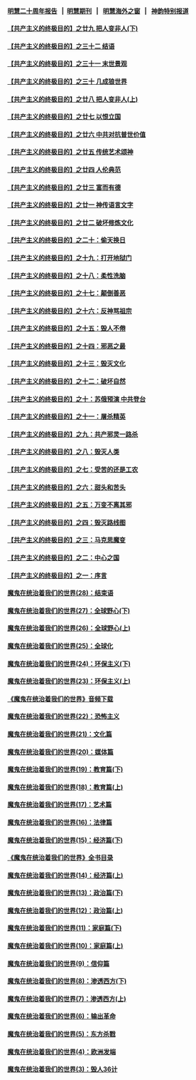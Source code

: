 #### [明慧二十周年报告](https://github.com/gfw-breaker/mh-reports/blob/master/README.md?t=07220850) &nbsp;&nbsp;|&nbsp;&nbsp;[明慧期刊](https://github.com/gfw-breaker/mh-qikan) &nbsp;&nbsp;|&nbsp;&nbsp; [明慧海外之窗](https://github.com/gfw-breaker/mh-news/blob/master/README.md?t=07220850) &nbsp;&nbsp;|&nbsp;&nbsp; [神韵特别报道](https://github.com/gfw-breaker/mh-news/blob/master/shenyun.md?t=07220850) 

#### [【共产主义的终极目的】之廿九 把人变非人(下)](../pages/nsc422/n11344140.md?t=07220850) 

#### [【共产主义的终极目的】之三十二 结语](../pages/nsc422/n11360535.md?t=07220850) 

#### [【共产主义的终极目的】之三十一 末世景观](../pages/nsc422/n11351129.md?t=07220850) 

#### [【共产主义的终极目的】之三十 几成狼世界](../pages/nsc422/n11348280.md?t=07220850) 

#### [【共产主义的终极目的】之廿八 把人变非人(上)](../pages/nsc422/n11340492.md?t=07220850) 

#### [【共产主义的终极目的】之廿七 以恨立国](../pages/nsc422/n11336944.md?t=07220850) 

#### [【共产主义的终极目的】之廿六 中共对抗普世价值](../pages/nsc422/n11324785.md?t=07220850) 

#### [【共产主义的终极目的】之廿五 传统艺术颂神](../pages/nsc422/n11296396.md?t=07220850) 

#### [【共产主义的终极目的】之廿四 人伦典范](../pages/nsc422/n11296397.md?t=07220850) 

#### [【共产主义的终极目的】之廿三 富而有德](../pages/nsc422/n11283598.md?t=07220850) 

#### [【共产主义的终极目的】之廿一 神传语言文字](../pages/nsc422/n11263265.md?t=07220850) 

#### [【共产主义的终极目的】之廿二 破坏修炼文化](../pages/nsc422/n11245728.md?t=07220850) 

#### [【共产主义的终极目的】之二十：偷天换日](../pages/nsc422/n11238846.md?t=07220850) 

#### [【共产主义的终极目的】之十九：打开地狱门](../pages/nsc422/n11206376.md?t=07220850) 

#### [【共产主义的终极目的】之十八：柔性洗脑](../pages/nsc422/n11199994.md?t=07220850) 

#### [【共产主义的终极目的】之十七：颠倒善恶](../pages/nsc422/n11179782.md?t=07220850) 

#### [【共产主义的终极目的】之十六：反神骂祖宗](../pages/nsc422/n11166798.md?t=07220850) 

#### [【共产主义的终极目的】之十五：毁人不倦](../pages/nsc422/n11166792.md?t=07220850) 

#### [【共产主义的终极目的】之十四：邪恶之最](../pages/nsc422/n11150249.md?t=07220850) 

#### [【共产主义的终极目的】之十三：毁灭文化](../pages/nsc422/n11135227.md?t=07220850) 

#### [【共产主义的终极目的】之十二：破坏自然](../pages/nsc422/n11135214.md?t=07220850) 

#### [【共产主义的终极目的】之十：苏俄预演 中共登台](../pages/nsc422/n11118424.md?t=07220850) 

#### [【共产主义的终极目的】之十一：屠杀精英](../pages/nsc422/n11118442.md?t=07220850) 

#### [【共产主义的终极目的】之九：共产邪灵一路杀](../pages/nsc422/n11114139.md?t=07220850) 

#### [【共产主义的终极目的】之八：毁灭人类](../pages/nsc422/n11108503.md?t=07220850) 

#### [【共产主义的终极目的】之七：受苦的还是工农](../pages/nsc422/n11101809.md?t=07220850) 

#### [【共产主义的终极目的】之六：甜头和苦头](../pages/nsc422/n11096971.md?t=07220850) 

#### [【共产主义的终极目的】之五：万变不离其邪](../pages/nsc422/n11091285.md?t=07220850) 

#### [【共产主义的终极目的】之四：毁灭路线图](../pages/nsc422/n11086284.md?t=07220850) 

#### [【共产主义的终极目的】之三：马克思魔变](../pages/nsc422/n11061941.md?t=07220850) 

#### [【共产主义的终极目的】之二：中心之国](../pages/nsc422/n11047728.md?t=07220850) 

#### [【共产主义的终极目的】之一：序言](../pages/nsc422/n11086077.md?t=07220850) 

#### [魔鬼在统治着我们的世界(28)：结束语](../pages/nsc422/n10936246.md?t=07220850) 

#### [魔鬼在统治着我们的世界(27)：全球野心(下)](../pages/nsc422/n10928319.md?t=07220850) 

#### [魔鬼在统治着我们的世界(26)：全球野心(上)](../pages/nsc422/n10900318.md?t=07220850) 

#### [魔鬼在统治着我们的世界(25)：全球化](../pages/nsc422/n10788205.md?t=07220850) 

#### [魔鬼在统治着我们的世界(24)：环保主义(下)](../pages/nsc422/n10695307.md?t=07220850) 

#### [魔鬼在统治着我们的世界(23)：环保主义(上)](../pages/nsc422/n10688613.md?t=07220850) 

#### [《魔鬼在统治着我们的世界》音频下载](../pages/nsc422/n10635553.md?t=07220850) 

#### [魔鬼在统治着我们的世界(22)：恐怖主义](../pages/nsc422/n10614727.md?t=07220850) 

#### [魔鬼在统治着我们的世界(21)：文化篇](../pages/nsc422/n10597706.md?t=07220850) 

#### [魔鬼在统治着我们的世界(20)：媒体篇](../pages/nsc422/n10586579.md?t=07220850) 

#### [魔鬼在统治着我们的世界(19)：教育篇(下)](../pages/nsc422/n10564808.md?t=07220850) 

#### [魔鬼在统治着我们的世界(18)：教育篇(上)](../pages/nsc422/n10526970.md?t=07220850) 

#### [魔鬼在统治着我们的世界(17)：艺术篇](../pages/nsc422/n10499093.md?t=07220850) 

#### [魔鬼在统治着我们的世界(16)：法律篇](../pages/nsc422/n10485969.md?t=07220850) 

#### [魔鬼在统治着我们的世界(15)：经济篇(下)](../pages/nsc422/n10469975.md?t=07220850) 

#### [《魔鬼在统治着我们的世界》全书目录](../pages/nsc422/n10464261.md?t=07220850) 

#### [魔鬼在统治着我们的世界(14)：经济篇(上)](../pages/nsc422/n10457370.md?t=07220850) 

#### [魔鬼在统治着我们的世界(13)：政治篇(下)](../pages/nsc422/n10448270.md?t=07220850) 

#### [魔鬼在统治着我们的世界(12)：政治篇(上)](../pages/nsc422/n10444576.md?t=07220850) 

#### [魔鬼在统治着我们的世界(11)：家庭篇(下)](../pages/nsc422/n10440961.md?t=07220850) 

#### [魔鬼在统治着我们的世界(10)：家庭篇(上)](../pages/nsc422/n10435448.md?t=07220850) 

#### [魔鬼在统治着我们的世界(9)：信仰篇](../pages/nsc422/n10432159.md?t=07220850) 

#### [魔鬼在统治着我们的世界(8)：渗透西方(下)](../pages/nsc422/n10429603.md?t=07220850) 

#### [魔鬼在统治着我们的世界(7)：渗透西方(上)](../pages/nsc422/n10426013.md?t=07220850) 

#### [魔鬼在统治着我们的世界(6)：输出革命](../pages/nsc422/n10421536.md?t=07220850) 

#### [魔鬼在统治着我们的世界(5)：东方杀戮](../pages/nsc422/n10417707.md?t=07220850) 

#### [魔鬼在统治着我们的世界(4)：欧洲发端](../pages/nsc422/n10414890.md?t=07220850) 

#### [魔鬼在统治着我们的世界(3)：毁人36计](../pages/nsc422/n10411583.md?t=07220850) 

